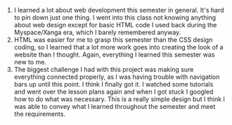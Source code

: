 1. I learned a lot about web development this semester in general. It's hard to pin down just one thing. I went into this class not knowing anything about web design except for basic HTML code I used back during the Myspace/Xanga era, which I barely remembered anyway.
2. HTML was easier for me to grasp this semester than the CSS design coding, so I learned that a lot more work goes into creating the look of a website than I thought. Again, everything I learned this semester was new to me.
3. The biggest challenge I had with this project was making sure everything connected properly, as I was having trouble with navigation bars up until this point. I think I finally got it. I watched some tutorials and went over the lesson plans again and when I got stuck I googled how to do what was necessary. This is a really simple design but I think I was able to convey what I learned throughout the semester and meet the requirements.
